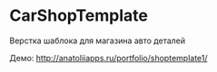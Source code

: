 # CarShopTemplate

Верстка шаблока для магазина авто деталей

Демо: http://anatoliiapps.ru/portfolio/shoptemplate1/
